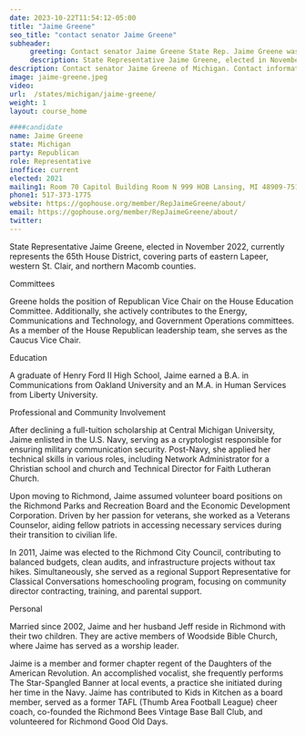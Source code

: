 ```yaml
---
date: 2023-10-22T11:54:12-05:00
title: "Jaime Greene"
seo_title: "contact senator Jaime Greene"
subheader:
     greeting: Contact senator Jaime Greene State Rep. Jaime Greene was first elected to serve the 35th District in the Michigan House of Representatives in November 2020.Rep. Jaime Greene represents the 34th House District, which covers most of Lenawee County.
     description: State Representative Jaime Greene, elected in November 2022, currently represents the 65th House District, covering parts of eastern Lapeer, western St. Clair, and northern Macomb counties.
description: Contact senator Jaime Greene of Michigan. Contact information for Jaime Greene includes email address, phone number, and mailing address.
image: jaime-greene.jpeg
video:
url:  /states/michigan/jaime-greene/
weight: 1
layout: course_home

####candidate
name: Jaime Greene
state: Michigan
party: Republican
role: Representative
inoffice: current
elected: 2021
mailing1: Room 70 Capitol Building Room N 999 HOB Lansing, MI 48909-7514
phone1: 517-373-1775
website: https://gophouse.org/member/RepJaimeGreene/about/
email: https://gophouse.org/member/RepJaimeGreene/about/
twitter:
---
```


State Representative Jaime Greene, elected in November 2022, currently represents the 65th House District, covering parts of eastern Lapeer, western St. Clair, and northern Macomb counties.

Committees

Greene holds the position of Republican Vice Chair on the House Education Committee. Additionally, she actively contributes to the Energy, Communications and Technology, and Government Operations committees. As a member of the House Republican leadership team, she serves as the Caucus Vice Chair.

Education

A graduate of Henry Ford II High School, Jaime earned a B.A. in Communications from Oakland University and an M.A. in Human Services from Liberty University.

Professional and Community Involvement

After declining a full-tuition scholarship at Central Michigan University, Jaime enlisted in the U.S. Navy, serving as a cryptologist responsible for ensuring military communication security. Post-Navy, she applied her technical skills in various roles, including Network Administrator for a Christian school and church and Technical Director for Faith Lutheran Church.

Upon moving to Richmond, Jaime assumed volunteer board positions on the Richmond Parks and Recreation Board and the Economic Development Corporation. Driven by her passion for veterans, she worked as a Veterans Counselor, aiding fellow patriots in accessing necessary services during their transition to civilian life.

In 2011, Jaime was elected to the Richmond City Council, contributing to balanced budgets, clean audits, and infrastructure projects without tax hikes. Simultaneously, she served as a regional Support Representative for Classical Conversations homeschooling program, focusing on community director contracting, training, and parental support.

Personal

Married since 2002, Jaime and her husband Jeff reside in Richmond with their two children. They are active members of Woodside Bible Church, where Jaime has served as a worship leader.

Jaime is a member and former chapter regent of the Daughters of the American Revolution. An accomplished vocalist, she frequently performs The Star-Spangled Banner at local events, a practice she initiated during her time in the Navy. Jaime has contributed to Kids in Kitchen as a board member, served as a former TAFL (Thumb Area Football League) cheer coach, co-founded the Richmond Bees Vintage Base Ball Club, and volunteered for Richmond Good Old Days.
